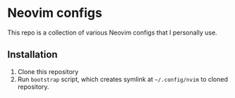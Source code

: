 # Neovim configs

This repo is a collection of various Neovim configs that I personally use.

## Installation

1. Clone this repository
1. Run `bootstrap` script, which creates symlink at `~/.config/nvim` to cloned repository.

